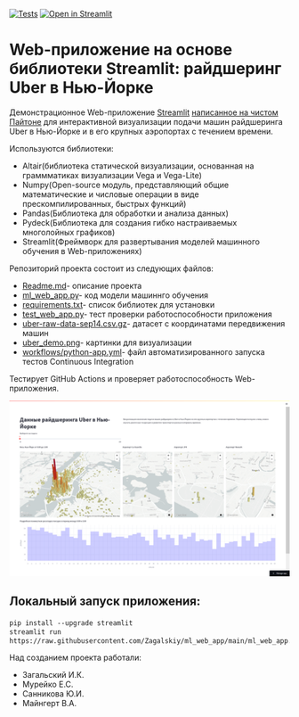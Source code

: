 [![Tests](https://github.com/Zagalskiy/ml_web_app/actions/workflows/python-app.yml/badge.svg)](https://github.com/Zagalskiy/ml_web_app/actions/workflows/python-app.yml)
[![Open in Streamlit](https://static.streamlit.io/badges/streamlit_badge_black_white.svg)](https://nyc-uber.streamlit.app/)

# Web-приложение на основе библиотеки Streamlit: райдшеринг Uber в Нью-Йорке

Демонстрационное Web-приложение [Streamlit](https://streamlit.io) [написанное на чистом Пайтоне](https://github.com/Zagalskiy/ml_web_app/blob/main/ml_web_app.py) для интерактивной визуализации подачи машин райдшеринга Uber в Нью-Йорке и в его крупных аэропортах с течением времени.

Используются библиотеки:
- Altair(библиотека статической визуализации, основанная на граммматиках визуализации Vega и Vega-Lite)
- Numpy(Open-source модуль, представляющий общие математические и числовые операции в виде прескомпилированных, быстрых функций)
- Pandas(Библиотека для обработки и анализа данных)
- Pydeck(Библиотека для создания гибко настраиваемых многолойных графиков)
- Streamlit(Фреймворк для развертывания моделей машинного обучения в Web-приложениях)

Репозиторий проекта состоит из следующих файлов:
- [Readme.md](https://github.com/Zagalskiy/ml_web_app/blob/main/README.md)- описание проекта
- [ml_web_app.py](https://github.com/Zagalskiy/ml_web_app/blob/main/ml_web_app.py)- код модели машиннго обучения
- [requirements.txt](https://github.com/Zagalskiy/ml_web_app/blob/main/requirements.txt)- список библиотек для установки
- [test_web_app.py](https://github.com/Zagalskiy/ml_web_app/blob/main/test_web_app.py)- тест проверки работоспособности приложения
- [uber-raw-data-sep14.csv.gz](https://github.com/Zagalskiy/ml_web_app/blob/main/uber-raw-data-sep14.csv.gz)- датасет с координатами передвижения машин
- [uber_demo.png](https://github.com/Zagalskiy/ml_web_app/blob/main/uber_demo.png)- картинки для визуализации
- [workflows/python-app.yml](https://github.com/Zagalskiy/ml_web_app/tree/main/.github/workflows)- файл автоматизированного запуска тестов Continuous Integration


Тестирует GitHub Actions и проверяет работоспособность Web-приложения.

![Райдшеринг Uber](https://github.com/Zagalskiy/ml_web_app/raw/main/uber_demo.png "Райдшеринг Uber")

## Локальный запуск приложения:
```
pip install --upgrade streamlit
streamlit run https://raw.githubusercontent.com/Zagalskiy/ml_web_app/main/ml_web_app.py
```
Над созданием проекта работали:
* Загальский И.К.
* Мурейко Е.С.
* Санникова Ю.И.
* Майнгерт В.А.